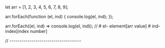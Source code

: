 let arr = [1, 2, 3, 4, 5, 6, 7, 8, 9];

<!-- for each function -->
arr.forEach(function (el, ind) { <!--method -->
  console.log(el, ind);
});
<!-- Desc:create for each function - Function call as a parameter - then create new prametter(el) inside function- # This function is treated as a method. -->

arr.forEach((el, ind) => console.log(el, ind)); // # el- element[arr value] # ind- index[index number]

// ------------------------------------